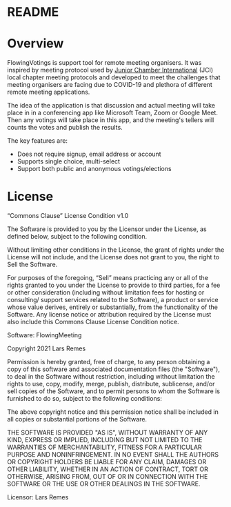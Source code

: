 # README

# Overview

FlowingVotings is support tool for remote meeting organisers. It was inspired by meeting protocol used by [Junior Chamber International](https://jci.cc) (JCI) local chapter meeting protocols and developed to meet the challenges that meeting organisers are facing due to COVID-19 and plethora of different remote meeting applications.

The idea of the application is that discussion and actual meeting will take place in in a conferencing app like Microsoft Team, Zoom or Google Meet. Then any votings will take place in this app, and the meeting's tellers will counts the votes and publish the results. 

The key features are:
- Does not require signup, email address or account
- Supports single choice, multi-select 
- Support both public and anonymous votings/elections

# License

“Commons Clause” License Condition v1.0

The Software is provided to you by the Licensor under the License, as defined below, subject to the following condition.

Without limiting other conditions in the License, the grant of rights under the License will not include, and the License does not grant to you, the right to Sell the Software.

For purposes of the foregoing, “Sell” means practicing any or all of the rights granted to you under the License to provide to third parties, for a fee or other consideration (including without limitation fees for hosting or consulting/ support services related to the Software), a product or service whose value derives, entirely or substantially, from the functionality of the Software. Any license notice or attribution required by the License must also include this Commons Clause License Condition notice.

Software: FlowingMeeting

Copyright 2021 Lars Remes

Permission is hereby granted, free of charge, to any person obtaining a copy of this software and associated documentation files (the "Software"), to deal in the Software without restriction, including without limitation the rights to use, copy, modify, merge, publish, distribute, sublicense, and/or sell copies of the Software, and to permit persons to whom the Software is furnished to do so, subject to the following conditions:

The above copyright notice and this permission notice shall be included in all copies or substantial portions of the Software.

THE SOFTWARE IS PROVIDED "AS IS", WITHOUT WARRANTY OF ANY KIND, EXPRESS OR IMPLIED, INCLUDING BUT NOT LIMITED TO THE WARRANTIES OF MERCHANTABILITY, FITNESS FOR A PARTICULAR PURPOSE AND NONINFRINGEMENT. IN NO EVENT SHALL THE AUTHORS OR COPYRIGHT HOLDERS BE LIABLE FOR ANY CLAIM, DAMAGES OR OTHER LIABILITY, WHETHER IN AN ACTION OF CONTRACT, TORT OR OTHERWISE, ARISING FROM, OUT OF OR IN CONNECTION WITH THE SOFTWARE OR THE USE OR OTHER DEALINGS IN THE SOFTWARE.

Licensor: Lars Remes
